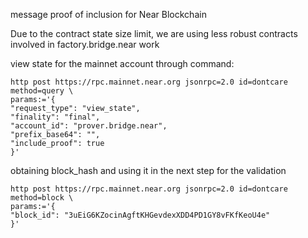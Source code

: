 message proof of inclusion for Near Blockchain

Due to the contract state size limit, we are using less robust contracts involved in factory.bridge.near work

view state for the mainnet account through command:

```
http post https://rpc.mainnet.near.org jsonrpc=2.0 id=dontcare method=query \
params:='{
"request_type": "view_state",
"finality": "final",
"account_id": "prover.bridge.near",
"prefix_base64": "",
"include_proof": true
}'
```

obtaining block_hash and using it in the next step for the validation 


```
http post https://rpc.mainnet.near.org jsonrpc=2.0 id=dontcare method=block \
params:='{
"block_id": "3uEiG6KZocinAgftKHGevdexXDD4PD1GY8vFKfKeoU4e"
}'
```






